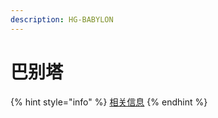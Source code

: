 ```yaml
---
description: HG-BABYLON
---
```


# 巴别塔

{% hint style="info" %}
[相关信息](3/2.md#san-ba-bie-ta)
{% endhint %}

